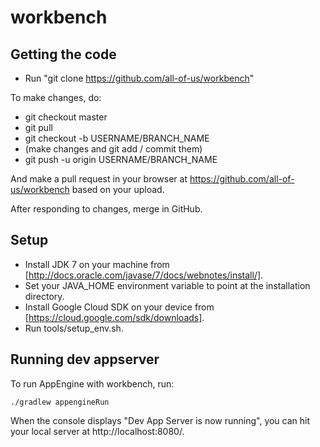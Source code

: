 # workbench

## Getting the code

* Run "git clone https://github.com/all-of-us/workbench"

To make changes, do:

* git checkout master
* git pull
* git checkout -b USERNAME/BRANCH_NAME
* (make changes and git add / commit them)
* git push -u origin USERNAME/BRANCH_NAME

And make a pull request in your browser at 
https://github.com/all-of-us/workbench based on your upload.

After responding to changes, merge in GitHub.


## Setup

* Install JDK 7 on your machine from [http://docs.oracle.com/javase/7/docs/webnotes/install/].
* Set your JAVA_HOME environment variable to point at the installation directory.
* Install Google Cloud SDK on your device from [https://cloud.google.com/sdk/downloads].
* Run tools/setup_env.sh.

## Running dev appserver

To run AppEngine with workbench, run:

```Shell
./gradlew appengineRun
```

When the console displays "Dev App Server is now running", you can hit your local server at http://localhost:8080/.
